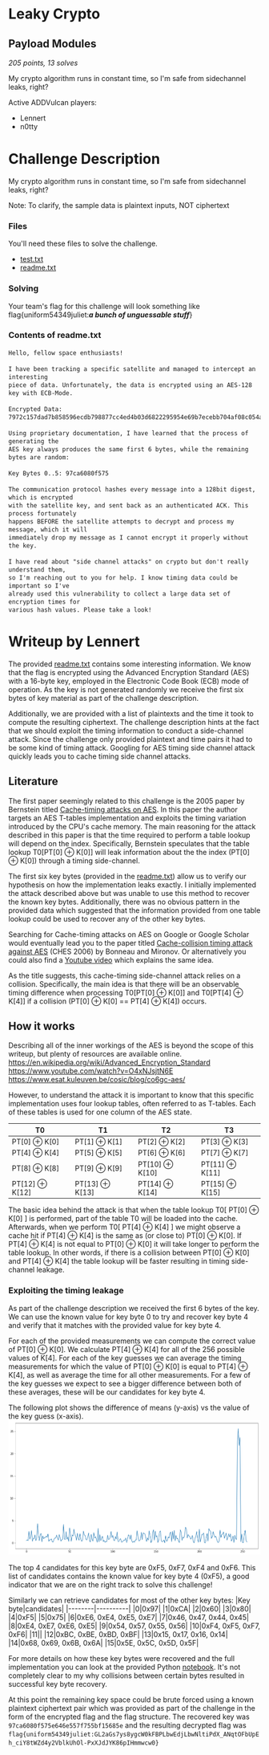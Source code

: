 # Leaky Crypto
## Payload Modules

*205 points, 13 solves*

My crypto algorithm runs in constant time, so I'm safe from sidechannel leaks, right?

Active ADDVulcan players:

- Lennert 
- n0tty

# Challenge Description

My crypto algorithm runs in constant time, so I'm safe from sidechannel leaks, right?

Note: To clarify, the sample data is plaintext inputs, NOT ciphertext

### Files
You'll need these files to solve the challenge.

* [test.txt](./test.txt)
* [readme.txt](./readme.txt)


### Solving
Your team's flag for this challenge will look something like flag{uniform54349juliet:___a bunch of unguessable stuff___}


### Contents of readme.txt
```
Hello, fellow space enthusiasts!

I have been tracking a specific satellite and managed to intercept an interesting 
piece of data. Unfortunately, the data is encrypted using an AES-128 key with ECB-Mode.

Encrypted Data: 7972c157dad7b858596ecdb798877cc4ed4b03d6822295954e69b7ecebb704af08c054a03a374f8bdaa18ff16ba09be2b6b25f1ef73ef80111646de84cd3af2514501e056889e95c680f7d199b6531e9dd6ee599aeb23835327e6e853a9a40a9f405bd1443e014363ea46631582b97c3d3f83f4e1101da2557f9b03808a61968

Using proprietary documentation, I have learned that the process of generating the 
AES key always produces the same first 6 bytes, while the remaining bytes are random:

Key Bytes 0..5: 97ca6080f575

The communication protocol hashes every message into a 128bit digest, which is encrypted
with the satellite key, and sent back as an authenticated ACK. This process fortunately 
happens BEFORE the satellite attempts to decrypt and process my message, which it will
immediately drop my message as I cannot encrypt it properly without the key.

I have read about "side channel attacks" on crypto but don't really understand them, 
so I'm reaching out to you for help. I know timing data could be important so I've 
already used this vulnerability to collect a large data set of encryption times for 
various hash values. Please take a look!
```

# Writeup by Lennert
The provided [readme.txt](./readme.txt) contains some interesting information. We know that the flag is encrypted using the Advanced Encryption Standard (AES) with a 16-byte key, employed in the Electronic Code Book (ECB) mode of operation. As the key is not generated randomly we receive the first six bytes of key material as part of the challenge description.

Additionally, we are provided with a list of plaintexts and the time it took to compute the resulting ciphertext. The challenge description hints at the fact that we should exploit the timing information to conduct a side-channel attack. Since the challenge only provided plaintext and time pairs it had to be some kind of timing attack. Googling for AES timing side channel attack quickly leads you to cache timing side channel attacks.


## Literature
The first paper seemingly related to this challenge is the 2005 paper by Bernstein titled [Cache-timing attacks on AES](https://cr.yp.to/antiforgery/cachetiming-20050414.pdf). In this paper the author targets an AES T-tables implementation and exploits the timing variation introduced by the CPU's cache memory. The main reasoning for the attack described in this paper is that the time required to perform a table lookup will depend on the index. Specifically, Bernstein speculates that the table lookup T0[PT[0] ⊕ K[0]] will leak information about the the index (PT[0] ⊕ K[0]) through a timing side-channel.

The first six key bytes (provided in the [readme.txt](./readme.txt)) allow us to verify our hypothesis on how the implementation leaks exactly. I initially implemented the attack described above but was unable to use this method to recover the known key bytes. Additionally, there was no obvious pattern in the provided data which suggested that the information provided from one table lookup could be used to recover any of the other key bytes.

Searching for Cache-timing attacks on AES on Google or Google Scholar would eventually lead you to the paper titled [Cache-collision timing attack against AES](http://www.jbonneau.com/doc/BM06-CHES-aes_cache_timing.pdf) (CHES 2006) by Bonneau and Mironov. Or alternatively you could also find a [Youtube video](https://www.youtube.com/watch?v=_06jRYrgUFU) which explains the same idea.

As the title suggests, this cache-timing side-channel attack relies on a collision. Specifically, the main idea is that there will be an observable timing difference when processing T0[PT[0] ⊕ K[0]] and T0[PT[4] ⊕ K[4]] if a collision (PT[0] ⊕ K[0] == PT[4] ⊕ K[4]) occurs.

## How it works

Describing all of the inner workings of the AES is beyond the scope of this writeup, but plenty of resources are available online. 
https://en.wikipedia.org/wiki/Advanced_Encryption_Standard
https://www.youtube.com/watch?v=O4xNJsjtN6E 
https://www.esat.kuleuven.be/cosic/blog/co6gc-aes/

However, to understand the attack it is important to know that this specific implementation uses four lookup tables, often referred to as T-tables. Each of these tables is used for one column of the AES state.

| T0    | T1    | T2    | T3   |
|-------------|-------------|-------------|-------------|
|PT[0] ⊕ K[0]|PT[1] ⊕ K[1]|PT[2] ⊕ K[2]|PT[3] ⊕ K[3]|
|PT[4] ⊕ K[4]|PT[5] ⊕ K[5]|PT[6] ⊕ K[6]|PT[7] ⊕ K[7]|
|PT[8] ⊕ K[8]|PT[9] ⊕ K[9]|PT[10] ⊕ K[10]|PT[11] ⊕ K[11]|
|PT[12] ⊕ K[12]|PT[13] ⊕ K[13]|PT[14] ⊕ K[14]|PT[15] ⊕ K[15]|


The basic idea behind the attack is that when the table lookup T0[ PT[0] ⊕ K[0] ] is performed, part of the table T0 will be loaded into the cache. Afterwards, when we perform T0[ PT[4] ⊕ K[4] ] we might observe a cache hit if PT[4] ⊕ K[4] is the same as (or close to) PT[0] ⊕ K[0]. If PT[4] ⊕ K[4] is not equal to PT[0] ⊕ K[0] it will take longer to perform the table lookup. In other words, if there is a collision between PT[0] ⊕ K[0] and PT[4] ⊕ K[4] the table lookup will be faster resulting in timing side-channel leakage.

### Exploiting the timing leakage
As part of the challenge description we received the first 6 bytes of the key. We can use the known value for key byte 0 to try and recover key byte 4 and verify that it matches with the provided value for key byte 4.

For each of the provided measurements we can compute the correct value of PT[0] ⊕ K[0]. We calculate PT[4] ⊕ K[4] for all of the 256 possible values of K[4]. For each of the key guesses we can average the timing measurements for which the value of PT[0] ⊕ K[0] is equal to PT[4] ⊕ K[4], as well as average the time for all other measurements. For a few of the key guesses we expect to see a bigger difference between both of these averages, these will be our candidates for key byte 4. 

The following plot shows the difference of means (y-axis) vs the value of the key guess (x-axis). 
![alt text](./KeyByte4.png "Logo Title Text 1")

The top 4 candidates for this key byte are 0xF5, 0xF7, 0xF4 and 0xF6. This list of candidates contains the known value for key byte 4 (0xF5), a good indicator that we are on the right track to solve this challenge!

Similarly we can retrieve candidates for most of the other key bytes:
|Key byte|candidates|
|--------|----------|
|0|0x97|
|1|0xCA|
|2|0x60|
|3|0x80|
|4|0xF5|
|5|0x75|
|6|0xE6, 0xE4, 0xE5, 0xE7|
|7|0x46, 0x47, 0x44, 0x45|
|8|0xE4, 0xE7, 0xE6, 0xE5|
|9|0x54, 0x57, 0x55, 0x56|
|10|0xF4, 0xF5, 0xF7, 0xF6|
|11||
|12|0xBC, 0xBE, 0xBD, 0xBF|
|13|0x15, 0x17, 0x16, 0x14|
|14|0x68, 0x69, 0x6B, 0x6A|
|15|0x5E, 0x5C, 0x5D, 0x5F|

For more details on how these key bytes were recovered and the full implementation you can look at the provided Python [notebook](./leaky-crypto.ipynb). It's not completely clear to my why collisions between certain bytes resulted in successful key byte recovery.

At this point the remaining key space could be brute forced using a known plaintext ciphertext pair which was provided as part of the challenge in the form of the encrypted flag and the flag structure.
The recovered key was `97ca6080f575e646e557f755bf15685e` and the resulting decrypted flag was `flag{uniform54349juliet:GL2aGs7ys8ygcW0kFBPLbwEdjLbwNltiPdX_ANqtOFbUpEh_ciY8tWZd4y2VblkUhOl-PxXJdJYK86pIHmmwcw0}`

